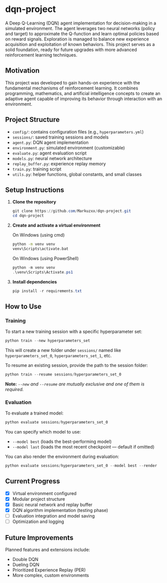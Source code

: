 
# dqn-project

A Deep Q-Learning (DQN) agent implementation for decision-making in a simulated environment. The agent leverages two neural networks (policy and target) to approximate the Q-function and learn optimal policies based on reward signals. Exploration is managed to balance new experience acquisition and exploitation of known behaviors. This project serves as a solid foundation, ready for future upgrades with more advanced reinforcement learning techniques.

## Motivation

This project was developed to gain hands-on experience with the fundamental mechanisms of reinforcement learning. It combines programming, mathematics, and artificial intelligence concepts to create an adaptive agent capable of improving its behavior through interaction with an environment.

## Project Structure

- `config/`: contains configuration files (e.g., `hyperparameters.yml`)
- `sessions/`: saved training sessions and models
- `agent.py`: DQN agent implementation
- `environment.py`: simulated environment (customizable)
- `evaluate.py`: agent evaluation script
- `models.py`: neural network architecture
- `replay_buffer.py`: experience replay memory
- `train.py`: training script
- `utils.py`: helper functions, global constants, and small classes

## Setup Instructions

1. **Clone the repository**

    ```powershell
    git clone https://github.com/Markuzxx/dqn-project.git
    cd dqn-project
    ```

2. **Create and activate a virtual environment**

    On Windows (using cmd)

    ```cmd
    python -m venv venv
    venv\Scripts\activate.bat
    ```

    On Windows (using PowerShell)

    ```powershell
    python -m venv venv
    .\venv\Scripts\Activate.ps1
    ```

3. **Install dependencies**

    ```powershell
    pip install -r requirements.txt
    ```

## How to Use

### Training

To start a new training session with a specific hyperparameter set:

```powershell
python train --new hyperparameters_set
```

This will create a new folder under `sessions/` named like `hyperparameters_set_0`, `hyperparameters_set_1`, etc.

To resume an existing session, provide the path to the session folder:

```powershell
python train --resume sessions/hyperparameters_set_0
```

**Note:** *`--new` and `--resume` are mutually exclusive and one of them is required.*

### Evaluation

To evaluate a trained model:

```powershell
python evaluate sessions/hyperparameters_set_0
```

You can specify which model to use:

- `--model best` (loads the best-performing model)
- `--model last` (loads the most recent checkpoint — default if omitted)

You can also render the environment during evaluation:

```powershell
python evaluate sessions/hyperparameters_set_0 --model best --render
```

## Current Progress

- [x] Virtual environment configured
- [x] Modular project structure
- [x] Basic neural network and replay buffer
- [x] DQN algorithm implementation (testing phase)
- [ ] Evaluation integration and model saving
- [ ] Optimization and logging

## Future Improvements

Planned features and extensions include:

- Double DQN
- Dueling DQN
- Prioritized Experience Replay (PER)
- More complex, custom environments
